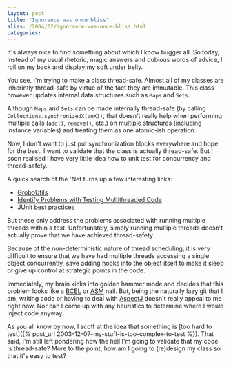 ```yaml
---
layout: post
title: "Ignorance was once bliss"
alias: /2004/02/ignorance-was-once-bliss.html
categories:
---
```

It's always nice to find something about which I know bugger all. So today, instead of my usual rhetoric, magic answers and dubious words of advice, I roll on my back and display my soft under belly.

You see, I'm trying to make a class thread-safe. Almost all of my classes are inherintly thread-safe by virtue of the fact they are immutable. This class however updates internal data structures such as `Maps` and `Sets`.

Although `Maps` and `Sets` can be made internally thread-safe (by calling `Collections.synchronizedX(anX))`, that doesn't really help when performing multiple calls (`add()`, `remove()`, etc.) on multiple structures (including instance variables) and treating them as one atomic-ish operation.

Now, I don't want to just put synchronization blocks everywhere and hope for the best. I want to validate that the class is actually thread-safe. But I soon realised I have very little idea how to unit test for concurrency and thread-safety.

A quick search of the 'Net turns up a few interesting links:

* [GroboUtils](http://groboutils.sourceforge.net/)
* [Identify Problems with Testing Multithreaded Code](http://www.ftponline.com/javapro/2003_11/online/rnettleton_11_26_03/)
* [JUnit best practices](http://www.javaworld.com/javaworld/jw-12-2000/jw-1221-junit_p.html)

But these only address the problems associated with running multiple threads within a test. Unfortunately,  simply running multiple threads doesn't actually prove that we have achieved thread-safety.

Because of the non-deterministic nature of thread scheduling, it is very difficult to ensure that we have had multiple threads accessing a single object concurrently, save adding hooks into the object itself to make it sleep or give up control at strategic points in the code.

Immediately, my brain kicks into golden hammer mode and decides that this problem looks like a [BCEL](http://jakarta.apache.org/bcel/) or [ASM](http://asm.objectweb.org/) nail. But, being the naturally lazy git that I am, writing code or having to deal with [AspectJ](http://www.aspectj.org) doesn't really appeal to me right now. Nor can I come up with any heuristics to determine where I would inject code anyway.

As you all know by now, I scoff at the idea that something is [too hard to test]({% post_url 2003-12-07-my-stuff-is-too-complex-to-test %}). That said, I'm still left pondering how the hell I'm going to validate that my code is thread-safe? More to the point, how am I going to (re)design my class so that it's easy to test?
